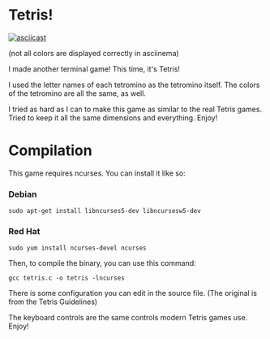 # Tetris!

[![asciicast](https://asciinema.org/a/341057.svg)](https://asciinema.org/a/341057)

(not all colors are displayed correctly in asciinema)

I made another terminal game! This time, it's Tetris!

I used the letter names of each tetromino as the tetromino itself. The colors of the tetromino are all the same, as well.

I tried as hard as I can to make this game as similar to the real Tetris games. Tried to keep it all the same dimensions and everything. Enjoy!

# Compilation

This game requires ncurses. You can install it like so:

### Debian
```
sudo apt-get install libncurses5-dev libncursesw5-dev
```
### Red Hat
```
sudo yum install ncurses-devel ncurses
```

Then, to compile the binary, you can use this command:

```
gcc tetris.c -o tetris -lncurses
```

There is some configuration you can edit in the source file. (The original is from the Tetris Guidelines)

The keyboard controls are the same controls modern Tetris games use. Enjoy!

